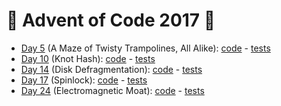 # 🎅 Advent of Code 2017 🤶

- [Day 5](https://adventofcode.com/2017/day/5) (A Maze of Twisty Trampolines, All Alike): [code](day05/Day5.kt) - [tests](../../../test/kotlin/aoc2017/day5/Day5KtTest.kt)
- [Day 10](https://adventofcode.com/2017/day/10) (Knot Hash): [code](day10/Day10.kt) - [tests](../../../test/kotlin/aoc2017/day10/Day10KtTest.kt)
- [Day 14](https://adventofcode.com/2017/day/14) (Disk Defragmentation): [code](day14/Day14.kt) - [tests](../../../test/kotlin/aoc2017/day14/Day14KtTest.kt)
- [Day 17](https://adventofcode.com/2017/day/17) (Spinlock): [code](day17/Day17.kt) - [tests](../../../test/kotlin/aoc2017/day17/Day17KtTest.kt)
- [Day 24](https://adventofcode.com/2017/day/24) (Electromagnetic Moat): [code](day24/Day24.kt) - [tests](../../../test/kotlin/aoc2017/day24/Day24KtTest.kt)
